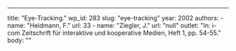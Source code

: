 ---
  title: "Eye-Tracking."
  wp_id: 283
  slug: "eye-tracking"
  year: 2002
  authors: 
    - 
      name: "Heidmann, F."
      url: 33
    - 
      name: "Ziegler, J."
      url: "null"
  outlet: "In: i-com Zeitschrift für interaktive und kooperative Medien, Heft 1, pp. 54-55."
  body: ""
